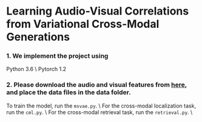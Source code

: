 # Learning Audio-Visual Correlations from Variational Cross-Modal Generations



### 1. We implement the project using
Python 3.6 \\
Pytorch 1.2

### 2. Please download the audio and visual features from [here](https://github.com/YapengTian/AVE-ECCV18), and place the data files in the data folder. 
To train the model, run the <code>msvae.py</code>. \\
For the cross-modal localization task, run the <code>cml.py</code>. \\
For the cross-modal retrieval task, run the <code>retrieval.py</code>. \\

